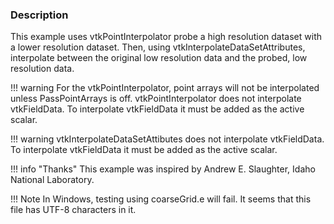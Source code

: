 ### Description

This example uses vtkPointInterpolator probe a high resolution dataset with a lower resolution dataset. Then, using vtkInterpolateDataSetAttributes, interpolate between the original low resolution data and the probed, low resolution data.

!!! warning
    For the vtkPointInterpolator, point arrays will not be interpolated unless PassPointArrays is off. vtkPointInterpolator does not interpolate vtkFieldData. To interpolate vtkFieldData it must be added as the active scalar.

!!! warning
    vtkInterpolateDataSetAttibutes does not interpolate vtkFieldData. To interpolate vtkFieldData it must be added as the active scalar.

!!! info "Thanks"
    This example was inspired by Andrew E. Slaughter, Idaho National Laboratory.

!!! Note
    In Windows, testing using coarseGrid.e will fail. It seems that this file has UTF-8 characters in it.
